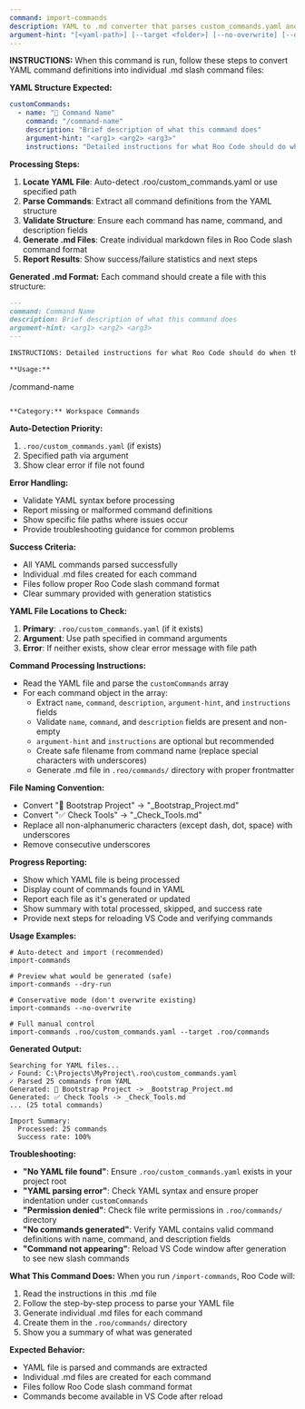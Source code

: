 ```yaml
---
command: import-commands
description: YAML to .md converter that parses custom_commands.yaml and creates individual Roo Code slash command files
argument-hint: "[<yaml-path>] [--target <folder>] [--no-overwrite] [--dry-run]"
---
```


**INSTRUCTIONS:** When this command is run, follow these steps to convert YAML command definitions into individual .md slash command files:

**YAML Structure Expected:**
```yaml
customCommands:
  - name: "🚀 Command Name"
    command: "/command-name"
    description: "Brief description of what this command does"
    argument-hint: "<arg1> <arg2> <arg3>"
    instructions: "Detailed instructions for what Roo Code should do when this command is executed"
```

**Processing Steps:**
1. **Locate YAML File**: Auto-detect .roo/custom_commands.yaml or use specified path
2. **Parse Commands**: Extract all command definitions from the YAML structure
3. **Validate Structure**: Ensure each command has name, command, and description fields
4. **Generate .md Files**: Create individual markdown files in Roo Code slash command format
5. **Report Results**: Show success/failure statistics and next steps

**Generated .md Format:**
Each command should create a file with this structure:
```markdown
---
command: Command Name
description: Brief description of what this command does
argument-hint: <arg1> <arg2> <arg3>
---

INSTRUCTIONS: Detailed instructions for what Roo Code should do when this command is executed.

**Usage:**
```
/command-name <arg1> <arg2> <arg3>
```

**Category:** Workspace Commands
```

**Auto-Detection Priority:**
1. `.roo/custom_commands.yaml` (if exists)
2. Specified path via argument
3. Show clear error if file not found

**Error Handling:**
- Validate YAML syntax before processing
- Report missing or malformed command definitions
- Show specific file paths where issues occur
- Provide troubleshooting guidance for common problems

**Success Criteria:**
- All YAML commands parsed successfully
- Individual .md files created for each command
- Files follow proper Roo Code slash command format
- Clear summary provided with generation statistics

**YAML File Locations to Check:**
1. **Primary**: `.roo/custom_commands.yaml` (if it exists)
2. **Argument**: Use path specified in command arguments
3. **Error**: If neither exists, show clear error message with file path

**Command Processing Instructions:**
- Read the YAML file and parse the `customCommands` array
- For each command object in the array:
  - Extract `name`, `command`, `description`, `argument-hint`, and `instructions` fields
  - Validate `name`, `command`, and `description` fields are present and non-empty
  - `argument-hint` and `instructions` are optional but recommended
  - Create safe filename from command name (replace special characters with underscores)
  - Generate .md file in `.roo/commands/` directory with proper frontmatter

**File Naming Convention:**
- Convert "🚀 Bootstrap Project" → "_Bootstrap_Project.md"
- Convert "✅ Check Tools" → "_Check_Tools.md"
- Replace all non-alphanumeric characters (except dash, dot, space) with underscores
- Remove consecutive underscores

**Progress Reporting:**
- Show which YAML file is being processed
- Display count of commands found in YAML
- Report each file as it's generated or updated
- Show summary with total processed, skipped, and success rate
- Provide next steps for reloading VS Code and verifying commands

**Usage Examples:**
```roo
# Auto-detect and import (recommended)
import-commands

# Preview what would be generated (safe)
import-commands --dry-run

# Conservative mode (don't overwrite existing)
import-commands --no-overwrite

# Full manual control
import-commands .roo/custom_commands.yaml --target .roo/commands
```

**Generated Output:**
```
Searching for YAML files...
✓ Found: C:\Projects\MyProject\.roo\custom_commands.yaml
✓ Parsed 25 commands from YAML
Generated: 🚀 Bootstrap Project -> _Bootstrap_Project.md
Generated: ✅ Check Tools -> _Check_Tools.md
... (25 total commands)

Import Summary:
  Processed: 25 commands
  Success rate: 100%
```

**Troubleshooting:**
- **"No YAML file found"**: Ensure `.roo/custom_commands.yaml` exists in your project root
- **"YAML parsing error"**: Check YAML syntax and ensure proper indentation under `customCommands`
- **"Permission denied"**: Check file write permissions in `.roo/commands/` directory
- **"No commands generated"**: Verify YAML contains valid command definitions with name, command, and description fields
- **"Command not appearing"**: Reload VS Code window after generation to see new slash commands

**What This Command Does:**
When you run `/import-commands`, Roo Code will:
1. Read the instructions in this .md file
2. Follow the step-by-step process to parse your YAML file
3. Generate individual .md files for each command
4. Create them in the `.roo/commands/` directory
5. Show you a summary of what was generated

**Expected Behavior:**
- YAML file is parsed and commands are extracted
- Individual .md files are created for each command
- Files follow Roo Code slash command format
- Commands become available in VS Code after reload
